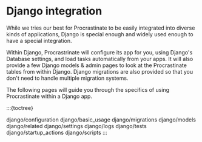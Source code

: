 # Django integration

While we tries our best for Procrastinate to be easily integrated into diverse
kinds of applications, Django is special enough and widely used enough to have a
special integration.

Within Django, Procrastrinate will configure its app for you, using Django's
Database settings, and load tasks automatically from your apps. It will also
provide a few Django models & admin pages to look at the Procrastinate tables
from within Django. Django migrations are also provided so that you don't need
to handle multiple migration systems.

The following pages will guide you through the specifics of using Procrastinate
within a Django app.

:::{toctree}

django/configuration
django/basic_usage
django/migrations
django/models
django/related
django/settings
django/logs
django/tests
django/startup_actions
django/scripts
:::
